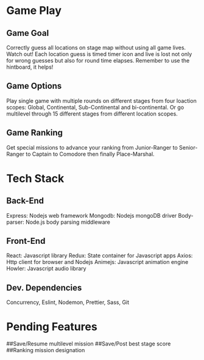 # Game Play

## Game Goal
Correctly guess all locations on stage map without using all game lives. Watch out! Each location guess is timed timer icon and live is lost not only for wrong guesses but also for round time elapses. Remember to use the hintboard, it helps!

## Game Options
Play single game with multiple rounds on different stages from four loaction scopes: Global, Continental, Sub-Continental and bi-continental. Or go multilevel through 15 different stages from different location scopes.

## Game Ranking
Get special missions to advance your ranking from Junior-Ranger to Senior-Ranger to Captain to Comodore then finally Place-Marshal.

# Tech Stack
## Back-End
Express: Nodejs web framework
Mongodb: Nodejs mongoDB driver
Body-parser: Node.js body parsing middleware

## Front-End
React: Javascript library
Redux: State container for Javascript apps
Axios: Http client for browser and Nodejs
Animejs: Javascript animation engine
Howler: Javascript audio library

## Dev. Dependencies
Concurrency, Eslint, Nodemon, Prettier, Sass, Git

# Pending Features
##Save/Resume multilevel mission
##Save/Post best stage score
##Ranking mission designation
